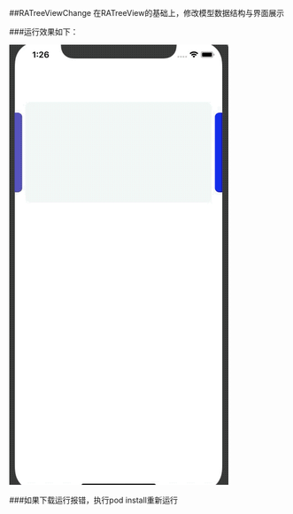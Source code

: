 
##RATreeViewChange
  在RATreeView的基础上，修改模型数据结构与界面展示


###运行效果如下：

![github-01.jpg](/Demo.gif "github-01.jpg")

###如果下载运行报错，执行pod install重新运行
